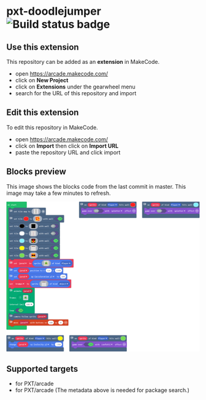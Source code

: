 # pxt-doodlejumper ![Build status badge](https://github.com/ethandang1/pxt-doodlejumper/workflows/MakeCode/badge.svg)



## Use this extension

This repository can be added as an **extension** in MakeCode.

* open https://arcade.makecode.com/
* click on **New Project**
* click on **Extensions** under the gearwheel menu
* search for the URL of this repository and import

## Edit this extension

To edit this repository in MakeCode.

* open https://arcade.makecode.com/
* click on **Import** then click on **Import URL**
* paste the repository URL and click import

## Blocks preview

This image shows the blocks code from the last commit in master.
This image may take a few minutes to refresh.

![A rendered view of the blocks](https://github.com/ethandang1/pxt-doodlejumper/raw/master/.makecode/blocks.png)

## Supported targets

* for PXT/arcade
* for PXT/arcade
(The metadata above is needed for package search.)


